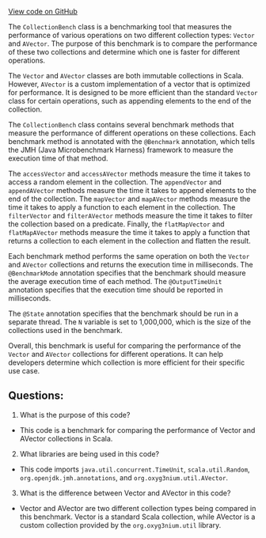 [View code on GitHub](https://github.com/oxyg3nium/oxyg3nium/benchmark/src/main/scala/org/oxyg3nium/benchmark/CollectionBench.scala)

The `CollectionBench` class is a benchmarking tool that measures the performance of various operations on two different collection types: `Vector` and `AVector`. The purpose of this benchmark is to compare the performance of these two collections and determine which one is faster for different operations.

The `Vector` and `AVector` classes are both immutable collections in Scala. However, `AVector` is a custom implementation of a vector that is optimized for performance. It is designed to be more efficient than the standard `Vector` class for certain operations, such as appending elements to the end of the collection.

The `CollectionBench` class contains several benchmark methods that measure the performance of different operations on these collections. Each benchmark method is annotated with the `@Benchmark` annotation, which tells the JMH (Java Microbenchmark Harness) framework to measure the execution time of that method.

The `accessVector` and `accessAVector` methods measure the time it takes to access a random element in the collection. The `appendVector` and `appendAVector` methods measure the time it takes to append elements to the end of the collection. The `mapVector` and `mapAVector` methods measure the time it takes to apply a function to each element in the collection. The `filterVector` and `filterAVector` methods measure the time it takes to filter the collection based on a predicate. Finally, the `flatMapVector` and `flatMapAVector` methods measure the time it takes to apply a function that returns a collection to each element in the collection and flatten the result.

Each benchmark method performs the same operation on both the `Vector` and `AVector` collections and returns the execution time in milliseconds. The `@BenchmarkMode` annotation specifies that the benchmark should measure the average execution time of each method. The `@OutputTimeUnit` annotation specifies that the execution time should be reported in milliseconds.

The `@State` annotation specifies that the benchmark should be run in a separate thread. The `N` variable is set to 1,000,000, which is the size of the collections used in the benchmark.

Overall, this benchmark is useful for comparing the performance of the `Vector` and `AVector` collections for different operations. It can help developers determine which collection is more efficient for their specific use case.
## Questions: 
 1. What is the purpose of this code?
- This code is a benchmark for comparing the performance of Vector and AVector collections in Scala.

2. What libraries are being used in this code?
- This code imports `java.util.concurrent.TimeUnit`, `scala.util.Random`, `org.openjdk.jmh.annotations`, and `org.oxyg3nium.util.AVector`.

3. What is the difference between Vector and AVector in this code?
- Vector and AVector are two different collection types being compared in this benchmark. Vector is a standard Scala collection, while AVector is a custom collection provided by the `org.oxyg3nium.util` library.